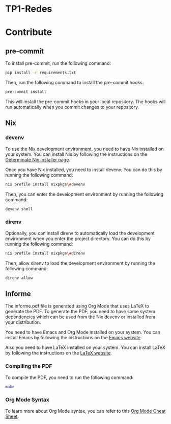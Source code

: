 # TP1-Redes

# Contribute

## pre-commit

To install pre-commit, run the following command:

```bash
pip install -r requirements.txt
```

Then, run the following command to install the pre-commit hooks:

```bash
pre-commit install
```

This will install the pre-commit hooks in your local repository. The hooks will run automatically when you commit changes to your repository.

## Nix

### devenv
To use the Nix development environment, you need to have Nix installed on your system. You can install Nix by following the instructions on the [Determinate Nix Installer page](https://github.com/DeterminateSystems/nix-installer).

Once you have Nix installed, you need to install devenv. You can do this by running the following command:

```bash
nix profile install nixpkgs\#devenv
```

Then, you can enter the development environment by running the following command:

```bash
devenv shell
```

### direnv

Optionally, you can install direnv to automatically load the development environment when you enter the project directory. You can do this by running the following command:

```bash
nix profile install nixpkgs\#direnv
```

Then, allow direnv to load the development environment by running the following command:

```bash
direnv allow
```

## Informe

The informe.pdf file is generated using Org Mode that uses LaTeX to generate the PDF. To generate the PDF, you need to have some system dependencies which can be used from the Nix devenv or installed from your distribution.

You need to have Emacs and Org Mode installed on your system. You can install Emacs by following the instructions on the [Emacs website](https://www.gnu.org/software/emacs/).

Also you need to have LaTeX installed on your system. You can install LaTeX by following the instructions on the [LaTeX website](https://www.latex-project.org/get/).

### Compiling the PDF
To compile the PDF, you need to run the following command:

```bash
make
```

### Org Mode Syntax
To learn more about Org Mode syntax, you can refer to this [Org Mode Cheat Sheet](https://emacsclub.github.io/html/org_tutorial.html).
